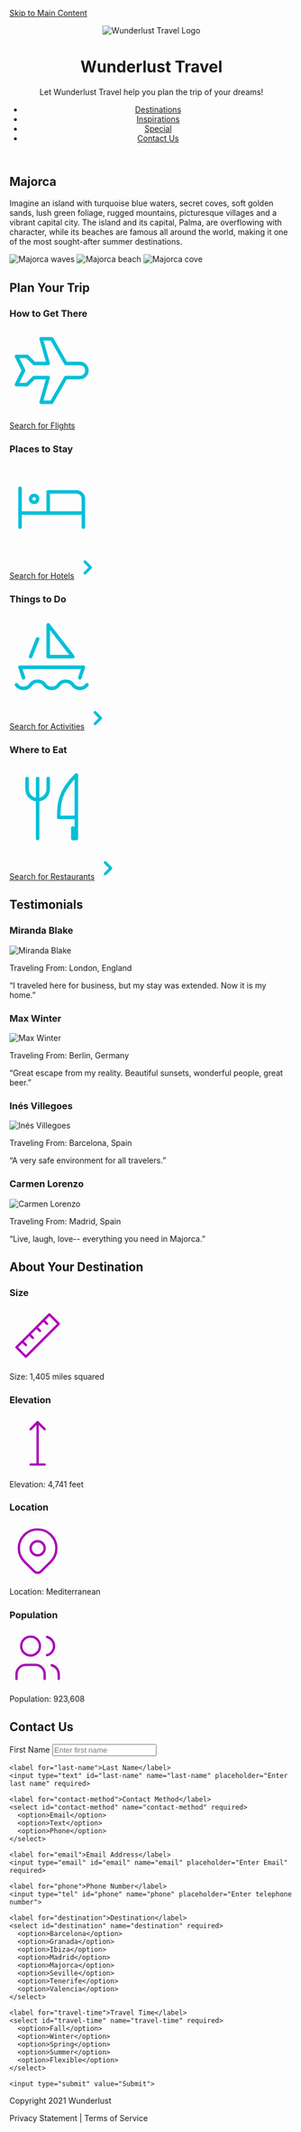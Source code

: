 <!DOCTYPE html>
<html lang="en">
<head>
  <meta charset="UTF-8">
  <title>Wunderlust Travel</title>
</head>

<body>

<a href="#main">Skip to Main Content</a>

<header>
  <img src="logo.png" alt="Wunderlust Travel Logo">
  <h1>Wunderlust Travel</h1>
  <p>Let Wunderlust Travel help you plan the trip of your dreams!</p>

  <nav>
    <ul>
      <li><a href="#">Destinations</a></li>
      <li><a href="#">Inspirations</a></li>
      <li><a href="#">Special</a></li>
      <li><a href="#">Contact Us</a></li>
    </ul>
  </nav>
</header>

<main id="main">

  <h2>Majorca</h2>
  <p>Imagine an island with turquoise blue waters, secret coves, soft golden sands, lush green foliage, rugged mountains, picturesque villages and a vibrant capital city. The island and its capital, Palma, are overflowing with character, while its beaches are famous all around the world, making it one of the most sought-after summer destinations.</p>

  <img src="majorca-waves.png" alt="Majorca waves">
  <img src="majorca-beach.png" alt="Majorca beach">
  <img src="majorca-cove.png" alt="Majorca cove">

  <h2>Plan Your Trip</h2>

  <h3>How to Get There</h3>
  <svg xmlns="http://www.w3.org/2000/svg" class="icon icon-tabler icon-tabler-plane" width="150" height="150" viewBox="0 0 24 24" stroke-width="1" stroke="#00bfd8" fill="none" stroke-linecap="round" stroke-linejoin="round">
  <path stroke="none" d="M0 0h24v24H0z" fill="none"/>
  <path d="M16 10h4a2 2 0 0 1 0 4h-4l-4 7h-3l2 -7h-4l-2 2h-3l2 -4l-2 -4h3l2 2h4l-2 -7h3z" />
</svg>


  <a href="#" title="Search for flights">Search for Flights</a>

  <h3>Places to Stay</h3>
  <svg xmlns="http://www.w3.org/2000/svg" class="icon icon-tabler icon-tabler-bed" width="150" height="150" viewBox="0 0 24 24" stroke-width="1" stroke="#00bfd8" fill="none" stroke-linecap="round" stroke-linejoin="round">
  <path stroke="none" d="M0 0h24v24H0z" fill="none"/>
  <path d="M3 7v11m0 -4h18m0 4v-8a2 2 0 0 0 -2 -2h-8v6" />
  <circle cx="7" cy="10" r="1" />
</svg>


  <a href="#" title="Search for Hotels">Search for Hotels</a>
  <svg xmlns="http://www.w3.org/2000/svg" class="icon icon-tabler icon-tabler-chevron-right" width="40" height="40" viewBox="0 0 24 24" stroke-width="3" stroke="#00bfd8" fill="none" stroke-linecap="round" stroke-linejoin="round">
  <path stroke="none" d="M0 0h24v24H0z" fill="none"/>
  <polyline points="9 6 15 12 9 18" />
</svg>



  <h3>Things to Do</h3>
  <svg xmlns="http://www.w3.org/2000/svg" class="icon icon-tabler icon-tabler-sailboat" width="150" height="150" viewBox="0 0 24 24" stroke-width="1" stroke="#00bfd8" fill="none" stroke-linecap="round" stroke-linejoin="round">
  <path stroke="none" d="M0 0h24v24H0z" fill="none"/>
  <path d="M2 20a2.4 2.4 0 0 0 2 1a2.4 2.4 0 0 0 2 -1a2.4 2.4 0 0 1 2 -1a2.4 2.4 0 0 1 2 1a2.4 2.4 0 0 0 2 1a2.4 2.4 0 0 0 2 -1a2.4 2.4 0 0 1 2 -1a2.4 2.4 0 0 1 2 1a2.4 2.4 0 0 0 2 1a2.4 2.4 0 0 0 2 -1" />
  <path d="M4 18l-1 -3h18l-1 3" />
  <path d="M11 12h7l-7 -9v9" />
  <line x1="8" y1="7" x2="6" y2="12" />
</svg>


  <a href="#" title="Search for Activities">Search for Activities</a>
<svg xmlns="http://www.w3.org/2000/svg" class="icon icon-tabler icon-tabler-chevron-right" width="40" height="40" viewBox="0 0 24 24" stroke-width="3" stroke="#00bfd8" fill="none" stroke-linecap="round" stroke-linejoin="round">
  <path stroke="none" d="M0 0h24v24H0z" fill="none"/>
  <polyline points="9 6 15 12 9 18" />
</svg>

  <h3>Where to Eat</h3>
  <svg xmlns="http://www.w3.org/2000/svg" class="icon icon-tabler icon-tabler-tools-kitchen-2" width="150" height="150" viewBox="0 0 24 24" stroke-width="1" stroke="#00bfd8" fill="none" stroke-linecap="round" stroke-linejoin="round">
  <path stroke="none" d="M0 0h24v24H0z" fill="none"/>
  <path d="M19 3v12h-5c-.023 -3.681 .184 -7.406 5 -12zm0 12v6h-1v-3m-10 -14v17m-3 -17v3a3 3 0 1 0 6 0v-3" />
</svg>


  <a href="#" title="Search for Restaurants">Search for Restaurants</a>
<svg xmlns="http://www.w3.org/2000/svg" class="icon icon-tabler icon-tabler-chevron-right" width="40" height="40" viewBox="0 0 24 24" stroke-width="3" stroke="#00bfd8" fill="none" stroke-linecap="round" stroke-linejoin="round">
  <path stroke="none" d="M0 0h24v24H0z" fill="none"/>
  <polyline points="9 6 15 12 9 18" />
</svg>

  <h2>Testimonials</h2>

  <h3>Miranda Blake</h3>
  <img src="miranda-blake.png" alt="Miranda Blake">
  <p>Traveling From: London, England</p>
  <p>“I traveled here for business, but my stay was extended. Now it is my home.”</p>

  <h3>Max Winter</h3>
  <img src="max-winter.png" alt="Max Winter">
  <p>Traveling From: Berlin, Germany</p>
  <p>“Great escape from my reality. Beautiful sunsets, wonderful people, great beer.”</p>

  <h3>Inés Villegoes</h3>
  <img src="ines-villegoes.png" alt="Inés Villegoes">
  <p>Traveling From: Barcelona, Spain</p>
  <p>“A very safe environment for all travelers.”</p>

  <h3>Carmen Lorenzo</h3>
  <img src="carmen-lorenzo.png" alt="Carmen Lorenzo">
  <p>Traveling From: Madrid, Spain</p>
  <p>“Live, laugh, love-- everything you need in Majorca.”</p>

  <h2>About Your Destination</h2>

  <h3>Size</h3>
  <svg xmlns="http://www.w3.org/2000/svg" class="icon icon-tabler icon-tabler-ruler-2" width="100" height="100" viewBox="0 0 24 24" stroke-width="1" stroke="#a905b6" fill="none" stroke-linecap="round" stroke-linejoin="round">
  <path stroke="none" d="M0 0h24v24H0z" fill="none"/>
  <path d="M17 3l4 4l-14 14l-4 -4z" />
  <path d="M16 7l-1.5 -1.5" />
  <path d="M13 10l-1.5 -1.5" />
  <path d="M10 13l-1.5 -1.5" />
  <path d="M7 16l-1.5 -1.5" />
</svg>

  <p>Size: 1,405 miles squared</p>

  <h3>Elevation</h3>
  <svg xmlns="http://www.w3.org/2000/svg" class="icon icon-tabler icon-tabler-arrow-top-bar" width="100" height="100" viewBox="0 0 24 24" stroke-width="1" stroke="#a905b6" fill="none" stroke-linecap="round" stroke-linejoin="round">
  <path stroke="none" d="M0 0h24v24H0z" fill="none"/>
  <line x1="12" y1="21" x2="12" y2="3" />
  <path d="M15 6l-3 -3l-3 3" />
  <line x1="9" y1="21" x2="15" y2="21" />
</svg>

  <p>Elevation: 4,741 feet</p>

  <h3>Location</h3>
  <svg xmlns="http://www.w3.org/2000/svg" class="icon icon-tabler icon-tabler-map-pin" width="100" height="100" viewBox="0 0 24 24" stroke-width="1" stroke="#a905b6" fill="none" stroke-linecap="round" stroke-linejoin="round">
  <path stroke="none" d="M0 0h24v24H0z" fill="none"/>
  <circle cx="12" cy="11" r="3" />
  <path d="M17.657 16.657l-4.243 4.243a2 2 0 0 1 -2.827 0l-4.244 -4.243a8 8 0 1 1 11.314 0z" />
</svg>

  <p>Location: Mediterranean</p>

  <h3>Population</h3>
  <svg xmlns="http://www.w3.org/2000/svg" class="icon icon-tabler icon-tabler-users" width="100" height="100" viewBox="0 0 24 24" stroke-width="1" stroke="#a905b6" fill="none" stroke-linecap="round" stroke-linejoin="round">
  <path stroke="none" d="M0 0h24v24H0z" fill="none"/>
  <circle cx="9" cy="7" r="4" />
  <path d="M3 21v-2a4 4 0 0 1 4 -4h4a4 4 0 0 1 4 4v2" />
  <path d="M16 3.13a4 4 0 0 1 0 7.75" />
  <path d="M21 21v-2a4 4 0 0 0 -3 -3.85" />
</svg>

  <p>Population: 923,608</p>

  <h2>Contact Us</h2>

  <form>
    <label for="first-name">First Name</label>
    <input type="text" id="first-name" name="first-name" placeholder="Enter first name" required>

    <label for="last-name">Last Name</label>
    <input type="text" id="last-name" name="last-name" placeholder="Enter last name" required>

    <label for="contact-method">Contact Method</label>
    <select id="contact-method" name="contact-method" required>
      <option>Email</option>
      <option>Text</option>
      <option>Phone</option>
    </select>

    <label for="email">Email Address</label>
    <input type="email" id="email" name="email" placeholder="Enter Email" required>

    <label for="phone">Phone Number</label>
    <input type="tel" id="phone" name="phone" placeholder="Enter telephone number">

    <label for="destination">Destination</label>
    <select id="destination" name="destination" required>
      <option>Barcelona</option>
      <option>Granada</option>
      <option>Ibiza</option>
      <option>Madrid</option>
      <option>Majorca</option>
      <option>Seville</option>
      <option>Tenerife</option>
      <option>Valencia</option>
    </select>

    <label for="travel-time">Travel Time</label>
    <select id="travel-time" name="travel-time" required>
      <option>Fall</option>
      <option>Winter</option>
      <option>Spring</option>
      <option>Summer</option>
      <option>Flexible</option>
    </select>

    <input type="submit" value="Submit">
  </form>

</main>

<footer>
  <p>Copyright 2021 Wunderlust</p>
  <p>Privacy Statement | Terms of Service</p>
</footer>

</body>
</html>
